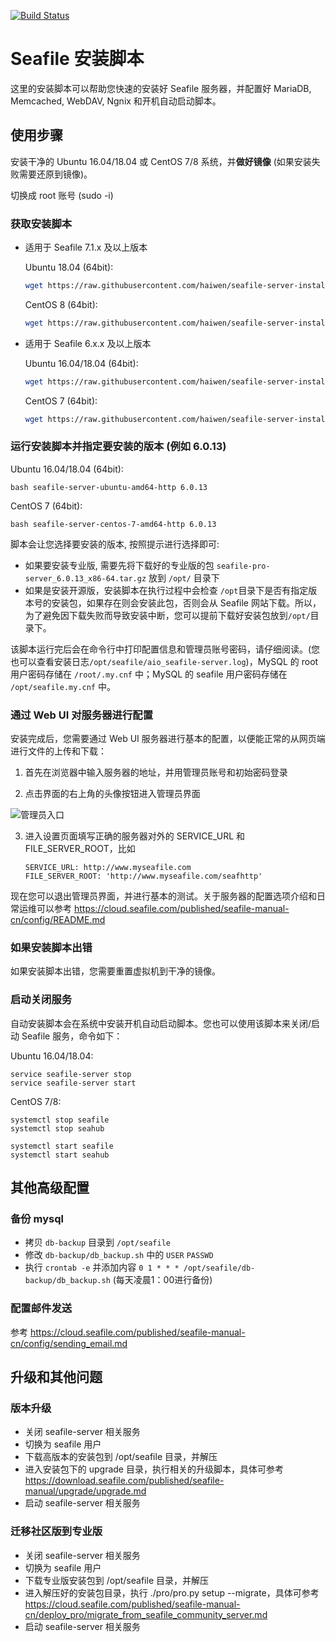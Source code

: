 [![Build Status](https://travis-ci.org/haiwen/seafile-server-installer-cn.svg?branch=master)](https://travis-ci.org/haiwen/seafile-server-installer-cn)

# Seafile 安装脚本

这里的安装脚本可以帮助您快速的安装好 Seafile 服务器，并配置好 MariaDB, Memcached, WebDAV, Ngnix 和开机自动启动脚本。

## 使用步骤

安装干净的 Ubuntu 16.04/18.04 或 CentOS 7/8 系统，并**做好镜像** (如果安装失败需要还原到镜像)。

切换成 root 账号 (sudo -i)

### 获取安装脚本

- 适用于 Seafile 7.1.x 及以上版本

    Ubuntu 18.04 (64bit):
    ```sh
    wget https://raw.githubusercontent.com/haiwen/seafile-server-installer-cn/master/seafile-server-7.1-ubuntu-admin64-http
    ```

    CentOS 8 (64bit):
    ```sh
    wget https://raw.githubusercontent.com/haiwen/seafile-server-installer-cn/master/seafile-server-7.1-centos-amd64-http
    ```

- 适用于 Seafile 6.x.x 及以上版本

    Ubuntu 16.04/18.04 (64bit):
    ```sh
    wget https://raw.githubusercontent.com/haiwen/seafile-server-installer-cn/master/seafile-server-ubuntu-amd64-http
    ```

    CentOS 7 (64bit):
    ```sh
    wget https://raw.githubusercontent.com/haiwen/seafile-server-installer-cn/master/seafile-server-centos-7-amd64-http
    ```

### 运行安装脚本并指定要安装的版本 (例如 6.0.13)

Ubuntu 16.04/18.04 (64bit):
```
bash seafile-server-ubuntu-amd64-http 6.0.13
```

CentOS 7 (64bit):
```
bash seafile-server-centos-7-amd64-http 6.0.13
```

脚本会让您选择要安装的版本, 按照提示进行选择即可:

* 如果要安装专业版, 需要先将下载好的专业版的包 `seafile-pro-server_6.0.13_x86-64.tar.gz` 放到 `/opt/` 目录下
* 如果是安装开源版，安装脚本在执行过程中会检查 `/opt`目录下是否有指定版本号的安装包，如果存在则会安装此包，否则会从 Seafile 网站下载。所以，为了避免因下载失败而导致安装中断，您可以提前下载好安装包放到`/opt/`目录下。

该脚本运行完后会在命令行中打印配置信息和管理员账号密码，请仔细阅读。(您也可以查看安装日志`/opt/seafile/aio_seafile-server.log`)，MySQL 的 root 用户密码存储在 `/root/.my.cnf` 中；MySQL 的 seafile 用户密码存储在 `/opt/seafile.my.cnf` 中。

### 通过 Web UI 对服务器进行配置

安装完成后，您需要通过 Web UI 服务器进行基本的配置，以便能正常的从网页端进行文件的上传和下载：

1. 首先在浏览器中输入服务器的地址，并用管理员账号和初始密码登录

2. 点击界面的右上角的头像按钮进入管理员界面

  ![管理员入口](http://manual-cn.seafile.com/images/system-admin-entrance.png)

3. 进入设置页面填写正确的服务器对外的 SERVICE_URL 和 FILE_SERVER_ROOT，比如

    ```
    SERVICE_URL: http://www.myseafile.com
    FILE_SERVER_ROOT: 'http://www.myseafile.com/seafhttp'
    ```

现在您可以退出管理员界面，并进行基本的测试。关于服务器的配置选项介绍和日常运维可以参考 https://cloud.seafile.com/published/seafile-manual-cn/config/README.md

### 如果安装脚本出错

如果安装脚本出错，您需要重置虚拟机到干净的镜像。

### 启动关闭服务

自动安装脚本会在系统中安装开机自动启动脚本。您也可以使用该脚本来关闭/启动 Seafile 服务，命令如下：

Ubuntu 16.04/18.04:
```
service seafile-server stop
service seafile-server start
```

CentOS 7/8:
```
systemctl stop seafile
systemctl stop seahub

systemctl start seafile
systemctl start seahub
```

## 其他高级配置

### 备份 mysql

* 拷贝 `db-backup` 目录到 `/opt/seafile`
* 修改 `db-backup/db_backup.sh` 中的 `USER` `PASSWD`
* 执行 `crontab -e` 并添加内容 `0 1 * * * /opt/seafile/db-backup/db_backup.sh` (每天凌晨1：00进行备份)

### 配置邮件发送

参考 https://cloud.seafile.com/published/seafile-manual-cn/config/sending_email.md

## 升级和其他问题

### 版本升级

* 关闭 seafile-server 相关服务
* 切换为 seafile 用户
* 下载高版本的安装包到 /opt/seafile 目录，并解压
* 进入安装包下的 upgrade 目录，执行相关的升级脚本，具体可参考 https://download.seafile.com/published/seafile-manual/upgrade/upgrade.md
* 启动 seafile-server 相关服务

### 迁移社区版到专业版

* 关闭 seafile-server 相关服务
* 切换为 seafile 用户
* 下载专业版安装包到 /opt/seafile 目录，并解压
* 进入解压好的安装包目录，执行 ./pro/pro.py setup --migrate，具体可参考 https://cloud.seafile.com/published/seafile-manual-cn/deploy_pro/migrate_from_seafile_community_server.md
* 启动 seafile-server 相关服务
